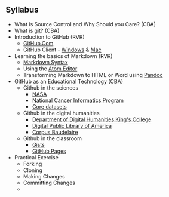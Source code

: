 ## Syllabus
* What is Source Control and Why Should you Care?  (CBA)
* What is [git](http://git-scm.com/)? (CBA)
* Introduction to GitHub (RVR)
  * [GitHub.Com](https://github.com/)
  * GitHub Client - [Windows](https://windows.github.com/) & [Mac](https://mac.github.com/)
* Learning the basics of Markdown (RVR)
  * [Markdown Syntax](http://daringfireball.net/projects/markdown/syntax)
  * Using the [Atom Editor](https://github.com/atom/atom)
  * Transforming Markdown to HTML or Word using [Pandoc](http://johnmacfarlane.net/pandoc/)
* GitHub as an Educational Technology (CBA)
  * Github in the sciences
    * [NASA](https://github.com/nasa)
    * [National Cancer Informatics Program](https://github.com/ncip)
    * [Core datasets](https://github.com/datasets)
  * Github in the digital humanities
    * [Department of Digital Humanities King's College](https://github.com/kcl-ddh) 
    * [Digital Public Library of America](https://github.com/dpla)
    * [Corpus Baudelaire](https://github.com/HeardLibrary/corpus-baudelaire)
  * Github in the classroom
    *  [Gists](https://gist.github.com/)
    *  [GitHub Pages](https://pages.github.com/)
* Practical Exercise 
  * Forking
  * Cloning
  * Making Changes
  * Committing Changes
  * 
